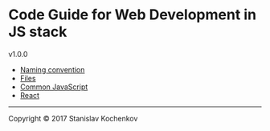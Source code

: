 # Code Guide for Web Development in JS stack
v1.0.0

* [Naming convention](https://github.com/UserBug/codeGuide/blob/master/docs/namingConvention.md)
* [Files](https://github.com/UserBug/codeGuide/blob/master/docs/files.md)
* [Common JavaScript](https://github.com/UserBug/codeGuide/blob/master/docs/commonJavaScript.md)
* [React](https://github.com/UserBug/codeGuide/blob/master/docs/react.md)

---
Copyright © 2017 Stanislav Kochenkov 
